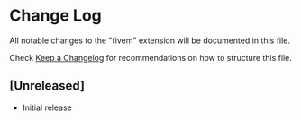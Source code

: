 # Change Log

All notable changes to the "fivem" extension will be documented in this file.

Check [Keep a Changelog](http://keepachangelog.com/) for recommendations on how to structure this file.

## [Unreleased]

- Initial release